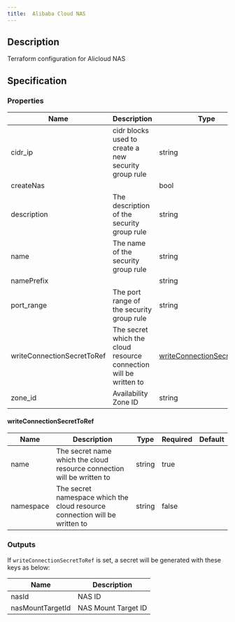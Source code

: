 ```yaml
---
title:  Alibaba Cloud NAS
---
```


## Description

Terraform configuration for Alicloud NAS

## Specification


### Properties

 Name | Description | Type | Required | Default 
 ------------ | ------------- | ------------- | ------------- | ------------- 
 cidr_ip | cidr blocks used to create a new security group rule | string | false |  
 createNas |  | bool | false |  
 description | The description of the security group rule | string | false |  
 name | The name of the security group rule | string | false |  
 namePrefix |  | string | false |  
 port_range | The port range of the security group rule | string | false |  
 writeConnectionSecretToRef | The secret which the cloud resource connection will be written to | [writeConnectionSecretToRef](#writeConnectionSecretToRef) | false |  
 zone_id | Availability Zone ID | string | false |  


#### writeConnectionSecretToRef

 Name | Description | Type | Required | Default 
 ------------ | ------------- | ------------- | ------------- | ------------- 
 name | The secret name which the cloud resource connection will be written to | string | true |  
 namespace | The secret namespace which the cloud resource connection will be written to | string | false |  


### Outputs

If `writeConnectionSecretToRef` is set, a secret will be generated with these keys as below:

 Name | Description 
 ------------ | ------------- 
 nasId | NAS ID
 nasMountTargetId | NAS Mount Target ID
